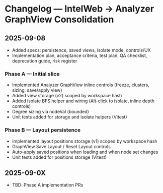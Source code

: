 # Changelog — IntelWeb → Analyzer GraphView Consolidation

## 2025-09-08
- Added specs: persistence, saved views, isolate mode, controls/UX
- Implementation plan, acceptance criteria, test plan, QA checklist, deprecation guide, risk register

### Phase A — Initial slice
- Implemented Analyzer GraphView inline controls (freeze, clusters, sizing, save/apply view)
- Added view storage (v2) scoped by workspace hash
- Added isolate BFS helper and wiring (Alt-click to isolate, inline depth controls)
- Degree sizing via nodeVal (bounded)
- Unit tests added for storage and isolate helpers (Vitest)

### Phase B — Layout persistence
- Implemented layout positions storage (v1) scoped by workspace hash
- GraphView Save Layout / Reset Layout controls
- Auto-apply saved positions when loading and when node set changes
- Unit tests added for positions storage (Vitest)

## 2025-09-0X
- TBD: Phase A implementation PRs

